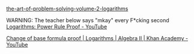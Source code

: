 [the-art-of-problem-solving-volume-2-logarithms](https://online.fliphtml5.com/gaoya/fhll/#p=24)

WARNING: The teacher below says "mkay" every F*cking second
[Logarithms: Power Rule Proof - YouTube](https://youtu.be/zr9R9TsVKmA?si=X2Sr5F1Xc0LUe6jM)

[Change of base formula proof | Logarithms | Algebra II | Khan Academy - YouTube](https://www.youtube.com/watch?v=1reblXFlM6I)

